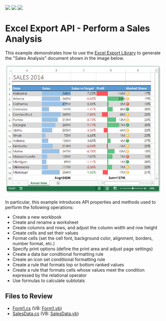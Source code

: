 <!-- default badges list -->
![](https://img.shields.io/endpoint?url=https://codecentral.devexpress.com/api/v1/VersionRange/128613291/15.1.3%2B)
[![](https://img.shields.io/badge/Open_in_DevExpress_Support_Center-FF7200?style=flat-square&logo=DevExpress&logoColor=white)](https://supportcenter.devexpress.com/ticket/details/T252486)
[![](https://img.shields.io/badge/📖_How_to_use_DevExpress_Examples-e9f6fc?style=flat-square)](https://docs.devexpress.com/GeneralInformation/403183)
<!-- default badges end -->

# Excel Export API - Perform a Sales Analysis

This example demonstrates how to use the [Excel Export Library](https://docs.devexpress.com/OfficeFileAPI/114031/excel-export-library) to generate the "Sales Analysis" document shown in the image below.

![image](./media/d2fe03ce-0dd6-11e5-80bf-00155d62480c.png)

In particular, this example introduces API properties and methods used to perform the following operations:

- Create a new workbook
- Create and rename a worksheet
- Create columns and rows, and adjust the column width and row height
- Create cells and set their values
- Format cells (set the cell font, background color, alignment, borders, number format, etc.)
- Specify print options (define the print area and adjust page settings)
- Create a data bar conditional formatting rule
- Create an icon set conditional formatting rule
- Create a rule that formats top or bottom ranked values
- Create a rule that formats cells whose values meet the condition expressed by the relational operator
- Use formulas to calculate subtotals

## Files to Review

* [Form1.cs](./CS/XLExportExample/Form1.cs) (VB: [Form1.vb](./VB/XLExportExample/Form1.vb))
* [SalesData.cs](./CS/XLExportExample/SalesData.cs) (VB: [SalesData.vb](./VB/XLExportExample/SalesData.vb))
